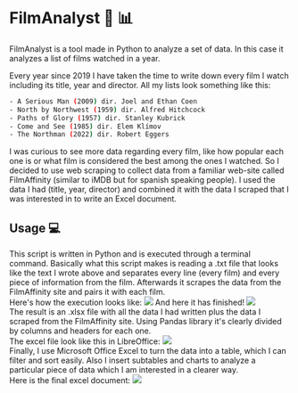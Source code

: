 # FilmAnalyst :movie_camera: :bar_chart:
FilmAnalyst is a tool made in Python to analyze a set of data. In this case it analyzes a list of films watched in a year.

Every year since 2019 I have taken the time to write down every film I watch including its title, year and director. All my lists look something like this:
```bash
- A Serious Man (2009) dir. Joel and Ethan Coen
- North by Northwest (1959) dir. Alfred Hitchcock
- Paths of Glory (1957) dir. Stanley Kubrick
- Come and See (1985) dir. Elem Klímov
- The Northman (2022) dir. Robert Eggers
```
I was curious to see more data regarding every film, like how popular each one is or what film is considered the best among the ones I watched.
So I decided to use web scraping to collect data from a familiar web-site called FilmAffinity (similar to iMDB but for spanish speaking people). 
I used the data I had (title, year, director) and combined it with the data I scraped that I was interested in to write an Excel document.

## Usage :computer:
This script is written in Python and is executed through a terminal command. Basically what this script makes is reading a .txt file that looks like the text I wrote above and separates every line (every film) and every piece of information from the film. Afterwards it scrapes the data from the FilmAffinity site and pairs it with each film.<br> 
Here's how the execution looks like:
![](https://raw.githubusercontent.com/alvarocosin/Mispelis/main/resources/initial.png)
And here it has finished!
![](https://raw.githubusercontent.com/alvarocosin/Mispelis/main/resources/finished.gif)
<br> The result is an .xlsx file with all the data I had written plus the data I scraped from the FilmAffinity site. Using Pandas library it's clearly divided by columns and headers for each one. <br>
The excel file look like this in LibreOffice:
![](https://raw.githubusercontent.com/alvarocosin/Mispelis/main/resources/libreoffice.png)
<br> Finally, I use Microsoft Office Excel to turn the data into a table, which I can filter and sort easily. Also I insert subtables and charts to analyze a particular piece of data which I am interested in a clearer way. <br>
Here is the final excel document:
![](https://raw.githubusercontent.com/alvarocosin/Mispelis/main/resources/excel.png)

